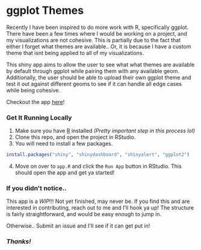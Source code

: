 # ggplot Themes
Recently I have been inspired to do more work with R, specifically ggplot.
There have been a few times where I would be working on a project, and my visualizations are not cohesive.
This is partially due to the fact that either I forget what themes are available..
Or, it is because I have a custom theme that isnt being applied to all of my visualizations.

This shiny app aims to allow the user to see what what themes are available by default through ggplot while pairing them with any available geom.
Additionally, the user should be able to upload their own ggplot theme and test it out against different geoms to see if it can handle all edge cases while being cohesive.

Checkout the app [here](https://taylorperkins.shinyapps.io/ggplot-themes/)!

### Get It Running Locally
1. Make sure you have [R](https://cran.r-project.org/doc/manuals/r-release/R-admin.html) installed *(Pretty important step in this process lol)*
2. Clone this repo, and open the project in RStudio.
3. You will need to install a few packages. 
```R
install.packages("shiny", "shinydashboard", "shinyalert", "ggplot2")
```
4. Move on over to `app.R` and click the `Run App` button in RStudio. 
This should open the app and get ya started!


### If you didn't notice..
This app is a *_WIP_*!!!
Not yet finished, may never be. 
If you find this and are interested in contributing, reach out to me and I'll hook ya up!
The structure is fairly straightforward, and would be easy enough to jump in.

Otherwise.. 
Submit an issue and I'll see if it can get put in!

### _Thanks!_
